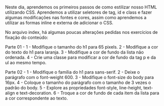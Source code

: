 Neste dia, aprendemos os primeiros passos de como estilizar nosso HTML utilizando CSS. Aprendemos a utilizar seletores de tag, id e class e fazer algumas modificações nas fontes e cores, assim como aprendemos a utilizar as formas inline e externa de adicionar o CSS.

No arquivo index, há algumas poucas alterações pedidas nos exercícios de fixação do conteúdo:

Parte 01 -
1 - Modifique o tamanho do h1 para 65 pixels.
2 - Modifique a cor do texto do h1 para laranja.
3 - Modifique a cor de fundo da lista não ordenada.
4 - Crie uma classe para modificar a cor de fundo da tag p e da ul ao mesmo tempo.

Parte 02 - 
1 - Modifique o família do h1 para sans-serif.
2 - Deixe o parágrafo com o font-weight 600.
3 - Modifique o font-size do body para 16px.
4 - Coloque o tamanho do parágrafo com o tamanho de 3 vezes o padrão do body.
5 - Explore as propriedades font-style, line-height, text-align e text-decoration.
6 - Troque a cor de fundo de cada item da lista para a cor correspondente ao texto.